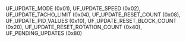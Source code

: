 UF_UPDATE_MODE (0x01), UF_UPDATE_SPEED (0x02),
UF_UPDATE_TACHO_LIMIT (0x04), UF_UPDATE_RESET_COUNT (0x08),
UF_UPDATE_PID_VALUES (0x10), UF_UPDATE_RESET_BLOCK_COUNT
(0x20), UF_UPDATE_RESET_ROTATION_COUNT (0x40),
UF_PENDING_UPDATES (0x80)